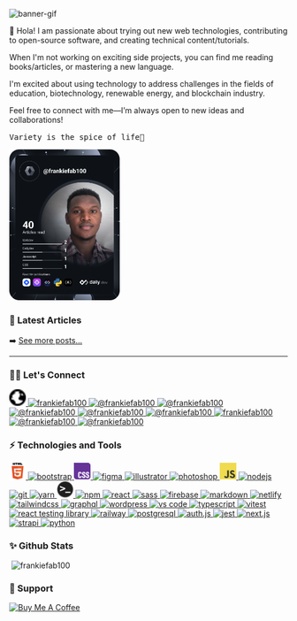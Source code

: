 ![banner-gif](https://github.com/user-attachments/assets/0bba2330-4c77-41dd-a1a3-4799093efb09)

👋 Hola! I am passionate about trying out new web technologies, contributing to open-source software, and creating technical content/tutorials. 

When I'm not working on exciting side projects, you can find me reading books/articles, or mastering a new language.

I'm excited about using technology to address challenges in the fields of education, biotechnology, renewable energy, and blockchain industry.

Feel free to connect with me—I’m always open to new ideas and collaborations!

<samp>Variety is the spice of life💯</samp>

<a href="https://app.daily.dev/frankiefab100">
<img src="https://github.com/frankiefab100/frankiefab100/blob/main/devcard.svg" width="200" alt="Franklin Ohaegbulam's Daily Dev Card"/>
</a>

### 📒 Latest Articles

<!-- BLOG-POST-LIST:START -->
<!-- BLOG-POST-LIST:END -->

➡️ [See more posts...](https://frankiefab.hashnode.dev)

---

<h3 align="left">🤝🏻 Let's Connect</h3>
<p align="left">
  <a href="https://www.frankiefab.com" target="_blank">
    <img src="https://raw.githubusercontent.com/iconic/open-iconic/master/svg/globe.svg" alt="frankiefab100 personal website" height="30" width="30" />
  </a>
  <a href="https://twitter.com/frankiefab100" target="_blank">
    <img src="https://cdn.jsdelivr.net/npm/simple-icons@3.0.1/icons/twitter.svg" alt="frankiefab100" height="30" width="30" />
  </a>
  <a href="https://linkedin.com/in/frankiefab100" target="_blank">
    <img src="https://cdn.jsdelivr.net/npm/simple-icons@3.0.1/icons/linkedin.svg" alt="@frankiefab100" height="30" width="30" />
  </a>
  <a href="https://dev.to/frankiefab100" target="_blank">
    <img src="https://cdn.jsdelivr.net/npm/simple-icons@3.0.1/icons/dev-dot-to.svg" alt="@frankiefab100" height="30" width="30" />
  </a>
  <a href="https://codepen.io/frankiefab100" target="_blank">
    <img src="https://cdn.jsdelivr.net/npm/simple-icons@3.0.1/icons/codepen.svg" alt="@frankiefab100" height="30" width="30" />
  </a>
  <a href="https://instagram.com/frankiefab100" target="_blank">
    <img src="https://cdn.jsdelivr.net/npm/simple-icons@3.0.1/icons/instagram.svg" alt="@frankiefab100" height="30" width="30" />
  </a>
  <a href="https://facebook.com/frankiefab100" target="_blank">
    <img src="https://cdn.jsdelivr.net/npm/simple-icons@3.0.1/icons/facebook.svg" alt="@frankiefab100" height="30" width="30" />
  </a>
  <a href="https://dribbble.com/frankiefab100" target="_blank">
    <img src="https://cdn.jsdelivr.net/npm/simple-icons@3.0.1/icons/dribbble.svg" alt="frankiefab100" height="30" width="30" />
  </a>
  <a href="https://www.behance.net/frankiefab100" target="_blank">
    <img src="https://cdn.jsdelivr.net/npm/simple-icons@3.0.1/icons/behance.svg" alt="@frankiefab100" height="30" width="30" />
  </a>
  <a href="https://medium.com/@frankiefab100" target="_blank">
    <img src="https://cdn.jsdelivr.net/npm/simple-icons@3.0.1/icons/medium.svg" alt="@frankiefab100" height="30" width="30" />
  </a>
</p>

<h3 align="left">⚡ Technologies and Tools</h3>
<p align="left">
  <a href="https://developer.mozilla.org/en-US/docs/Learn/Getting_started_with_the_web/HTML_basics" target="_blank">
    <img src="https://raw.githubusercontent.com/github/explore/80688e429a7d4ef2fca1e82350fe8e3517d3494d/topics/html/html.png" alt="html5" width="30" height="30"/>
  </a>
  <a href="https://getbootstrap.com" target="_blank">
    <img src="https://www.vectorlogo.zone/logos/getbootstrap/getbootstrap-icon.svg" alt="bootstrap" width="30" height="30"/>
  </a>
  <a href="https://developer.mozilla.org/en-US/docs/Web/CSS" target="_blank">
    <img src="https://raw.githubusercontent.com/github/explore/80688e429a7d4ef2fca1e82350fe8e3517d3494d/topics/css/css.png" alt="css3" width="30" height="30"/>
  </a>
  <a href="https://www.figma.com/" target="_blank">
    <img src="https://www.vectorlogo.zone/logos/figma/figma-icon.svg" alt="figma" width="30" height="30" />
  </a>
  <a href="https://www.adobe.com/in/products/illustrator.html" target="_blank">
    <img src="https://www.vectorlogo.zone/logos/adobe_illustrator/adobe_illustrator-icon.svg" alt="illustrator" width="30" height="30"/> 
  </a>
  <a href="https://www.photoshop.com/en" target="_blank">
    <img src="https://cdn.jsdelivr.net/gh/devicons/devicon/icons/photoshop/photoshop-plain.svg" alt="photoshop" width="30" height="30"/> 
  </a>
  <a href="https://developer.mozilla.org/en-US/docs/Web/JavaScript" target="_blank">
    <img src="https://raw.githubusercontent.com/github/explore/80688e429a7d4ef2fca1e82350fe8e3517d3494d/topics/javascript/javascript.png" alt="javascript" width="30" height="30"/> 
  </a>
  <a href="https://nodejs.org" target="_blank">
    <img src="https://www.vectorlogo.zone/logos/nodejs/nodejs-icon.svg" alt="nodejs" width="30" height="30"/> 
  </a>
  <a href="https://git-scm.com/" target="_blank">
    <img src="https://www.vectorlogo.zone/logos/git-scm/git-scm-icon.svg" alt="git" width="30" height="30"/>
  </a>
  <a href="https://www.yarnpkg.com" target="_blank">
    <img src="https://cdn.jsdelivr.net/gh/devicons/devicon/icons/yarn/yarn-original.svg" alt="yarn" width="30" height="30"/>
  </a>
  <a href="https://hyper.is" target="_blank">
    <img src="https://raw.githubusercontent.com/github/explore/80688e429a7d4ef2fca1e82350fe8e3517d3494d/topics/terminal/terminal.png" alt="terminal" width="30" height="30"/> 
  </a>  
  <a href="https://www.npmjs.com" target="_blank">
    <img src="https://cdn.jsdelivr.net/gh/devicons/devicon/icons/npm/npm-original-wordmark.svg" alt="npm" width="30" height="30"/> 
  </a>
  <a href="https://reactjs.org/" target="_blank">
    <img src="https://www.vectorlogo.zone/logos/reactjs/reactjs-icon.svg" alt="react" width="30" height="30"/> 
  </a>
  <a href="https://sass-lang.com" target="_blank">
    <img src="https://www.vectorlogo.zone/logos/sass-lang/sass-lang-icon.svg" alt="sass" width="30" height="30"/> 
  </a>
  <a href="https://firebase.google.com/" target="_blank">
    <img src="https://www.vectorlogo.zone/logos/firebase/firebase-icon.svg" alt="firebase" width="30" height="30"/>
  </a>
  <a href="https://www.markdownguide.org" target="_blank">
    <img src="https://upload.wikimedia.org/wikipedia/commons/thumb/4/48/Markdown-mark.svg/1200px-Markdown-mark.svg.png" alt="markdown" width="30" height="30"/>
  </a>
  <a href="https://www.netlify.com" target="_blank">
    <img src="https://www.vectorlogo.zone/logos/netlify/netlify-icon.svg" alt="netlify" width="30" height="30"/>
  </a>
  <a href="https://www.tailwindcss.com" target="_blank">
    <img src="https://raw.githubusercontent.com/withastro/docs/main/public/logos/tailwind.svg" alt="tailwindcss" width="30" height="30"/>
  </a>
  <a href="https://graphql.org" target="_blank">
    <img src="https://www.vectorlogo.zone/logos/graphql/graphql-icon.svg" alt="graphql" width="30" height="30"/>
  </a>
  <a href="https://wordpress.org" target="_blank">
    <img src="https://www.vectorlogo.zone/logos/wordpress/wordpress-icon.svg" alt="wordpress" width="30" height="30"/>
  </a>
  <a href="https://code.visualstudio.com" target="_blank">
    <img src="https://www.vectorlogo.zone/logos/visualstudio_code/visualstudio_code-icon.svg" alt="vs code" width="30" height="30"/>
  </a>
  <a href="https://www.typescriptlang.org/" target="_blank">
    <img src="https://upload.wikimedia.org/wikipedia/commons/4/4c/Typescript_logo_2020.svg" alt="typescript" width="30" height="30"/>
  </a>
  <a href="https://vitest.dev/" target="_blank">
    <img src="https://vitest.dev/logo.svg" alt="vitest" width="30" height="30"/>
  </a>
  <a href="https://testing-library.com/docs/react-testing-library/intro/" target="_blank">
    <img src="https://images.seeklogo.com/logo-png/43/1/testing-library-logo-png_seeklogo-434973.png" alt="react testing library" width="30" height="30"/>
  </a>
  <a href="https://railway.app/" target="_blank">
    <img src="https://github.com/simple-icons/simple-icons/blob/master/icons/railway.svg" alt="railway" width="30" height="30"/>
  </a>
  <a href="https://www.postgresql.org/" target="_blank">
    <img src="https://images.seeklogo.com/logo-png/31/1/postgresql-logo-png_seeklogo-313278.png" alt="postgresql" width="30" height="30"/>
  </a>
  <a href="https://authjs.dev/" target="_blank">
    <img src="https://camo.githubusercontent.com/f4758620c60f931a2b9bfe132176a2e6dee2cbbb80c713639d4a969ab6100b8e/68747470733a2f2f70726576696577732e6a756d7073686172652e636f6d2f7468756d622f38313562633031623739366464366631373333633935376335616631393439333334623665626631613431636237383263383138663362633833383430343965323531646361366532336330633437373638636137393739366539393036376132343934633961336461393961353036326534353030343134306264363334613037363935343432643631633366663961323139656531323435613230656533" alt="auth.js" width="30" height="30"/>
  </a>
  <a href="https://jestjs.io/" target="_blank">
    <img src="https://jestjs.io/img/jest.png" alt="jest" width="30" height="30"/>
  </a>
  <a href="https://nextjs.org/" target="_blank">
    <img src="https://images.seeklogo.com/logo-png/44/1/next-js-icon-logo-png_seeklogo-449825.png" alt="next.js" width="30" height="30"/>
  </a>
  <a href="https://strapi.io/" target="_blank">
    <img src="https://raw.githubusercontent.com/withastro/docs/main/public/logos/strapi.svg" alt="strapi" width="30" height="30" />
  </a>
  <a href="https://www.python.org/" target="_blank">
    <img src="https://s3.dualstack.us-east-2.amazonaws.com/pythondotorg-assets/media/community/logos/python-logo-only.png" alt="python" width="30" height="30" />
  </a>
</p>

<h3 align="left">✨ Github Stats</h3>
<p>&nbsp;<img src="https://github-readme-stats.vercel.app/api?username=frankiefab100&show_icons=true" alt="frankiefab100" /></p>

<h3 align="left">🌱 Support</h3>
<a href="https://www.buymeacoffee.com/frankiefab100" target="_blank">
  <img src="https://cdn.buymeacoffee.com/buttons/default-orange.png" alt="Buy Me A Coffee" height="41" width="174">
</a>
